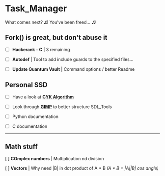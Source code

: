 # Task_Manager
What comes next? ♫ You've been freed... ♫

## Fork() is great, but don't abuse it

- [ ] **Hackerank - C** | 3 remaining
 
- [ ] **Autodef** | Tool to add include guards to the specified files...

- [ ] **Update Quantum Vault** | Command options / better Readme


## Personal SSD

- [ ] Have a look at **[CYK Algorithm][0]**

- [ ] Look through **[GIMP][1]** to better structure SDL_Tools

- [ ] Python documentation

- [ ] C documentation

---

## Math stuff

[ ] **COmplex numbers** | Multiplication nd division

[ ] **Vectors** | Why need |B| in dot product of A * B *(A * B = |A||B| cos angle)*


 [0]:https://www.gatevidyalay.com/cyk-cyk-algorithm/
 [1]:https://github.com/GNOME/gimp
 [2]:http://rosettacode.org/wiki/Category:Order
